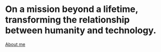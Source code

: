 # On a mission beyond a lifetime, transforming the relationship between humanity and technology.

[About me](https://woxroox.github.io/Portfolio)
